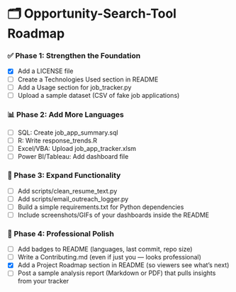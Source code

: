 # 🗂 Opportunity-Search-Tool Roadmap  

### ✅ Phase 1: Strengthen the Foundation  
- [x] Add a LICENSE file  
- [ ] Create a Technologies Used section in README  
- [ ] Add a Usage section for job_tracker.py  
- [ ] Upload a sample dataset (CSV of fake job applications)  

### 📊 Phase 2: Add More Languages  
- [ ] SQL: Create job_app_summary.sql  
- [ ] R: Write response_trends.R  
- [ ] Excel/VBA: Upload job_app_tracker.xlsm  
- [ ] Power BI/Tableau: Add dashboard file  

### 🔄 Phase 3: Expand Functionality  
- [ ] Add scripts/clean_resume_text.py  
- [ ] Add scripts/email_outreach_logger.py  
- [ ] Build a simple requirements.txt for Python dependencies  
- [ ] Include screenshots/GIFs of your dashboards inside the README

### 🌟 Phase 4: Professional Polish  
- [ ] Add badges to README (languages, last commit, repo size)  
- [ ] Write a Contributing.md (even if just you — looks professional)  
- [x] Add a Project Roadmap section in README (so viewers see what’s next)  
- [ ] Post a sample analysis report (Markdown or PDF) that pulls insights from your tracker  
